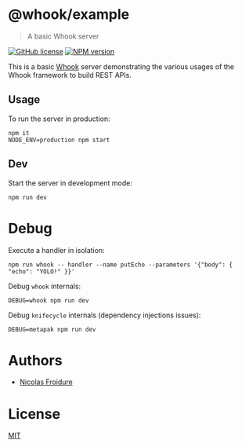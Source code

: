 [//]: # ( )
[//]: # (This file is automatically generated by a `metapak`)
[//]: # (module. Do not change it  except between the)
[//]: # (`content:start/end` flags, your changes would)
[//]: # (be overridden.)
[//]: # ( )
# @whook/example
> A basic Whook server

[![GitHub license](https://img.shields.io/badge/license-MIT-blue.svg)](https://github.com/nfroidure/whook/blob/master/packages/whook-example/LICENSE)
[![NPM version](https://badge.fury.io/js/%40whook%2Fexample.svg)](https://npmjs.org/package/@whook/example)


[//]: # (::contents:start)

This is a basic [Whook](https://github.com/nfroidure/whook)
 server demonstrating the various usages of the Whook framework to build
 REST APIs.

## Usage
To run the server in production:
```
npm it
NODE_ENV=production npm start
```

## Dev

Start the server in development mode:
```
npm run dev
```

# Debug
Execute a handler in isolation:
```
npm run whook -- handler --name putEcho --parameters '{"body": { "echo": "YOLO!" }}'
```

Debug `whook` internals:
```
DEBUG=whook npm run dev
```

Debug `knifecycle` internals (dependency injections issues):
```
DEBUG=metapak npm run dev
```

[//]: # (::contents:end)

# Authors
- [Nicolas Froidure](http://insertafter.com/en/index.html)

# License
[MIT](https://github.com/nfroidure/@whook/example/blob/master/LICENSE)
